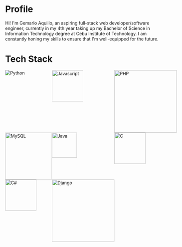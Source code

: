 <h1>Profile</h1>
<p>Hi! I'm Gemarlo Aquillo, an aspiring full-stack web developer/software engineer, currently in my 4th year taking up my Bachelor of Science in Information Technology degree at Cebu Institute of Technology. I am constantly honing my skills to ensure that I'm well-equipped for the future.</p>

<h1>Tech Stack</h1>
<div style='display: grid; grid-template-columns: repeat(3, 1fr)'>
  <img src='https://upload.wikimedia.org/wikipedia/commons/c/c3/Python-logo-notext.svg' alt='Python'>
  <img width='100rem' src='https://cdn.worldvectorlogo.com/logos/javascript-1.svg' alt='Javascript'>
  <img width='200rem' src='https://upload.wikimedia.org/wikipedia/commons/thumb/2/27/PHP-logo.svg/1067px-PHP-logo.svg.png' alt='PHP'>
  <img width='150rem' src='https://upload.wikimedia.org/wikipedia/en/thumb/d/dd/MySQL_logo.svg/1280px-MySQL_logo.svg.png' alt='MySQL'>
  <img width='80rem' src='https://upload.wikimedia.org/wikipedia/en/thumb/3/30/Java_programming_language_logo.svg/800px-Java_programming_language_logo.svg.png'    alt='Java'>
  <img width='100rem'src='https://upload.wikimedia.org/wikipedia/commons/thumb/3/35/The_C_Programming_Language_logo.svg/800px-The_C_Programming_Language_logo.svg.png' alt='C'>
  <img width='100rem'src='https://upload.wikimedia.org/wikipedia/commons/thumb/0/0d/C_Sharp_wordmark.svg/800px-C_Sharp_wordmark.svg.png' alt='C#'>
  <img width='200rem'src='https://static.djangoproject.com/img/logos/django-logo-negative.svg' alt='Django'>
</div>

